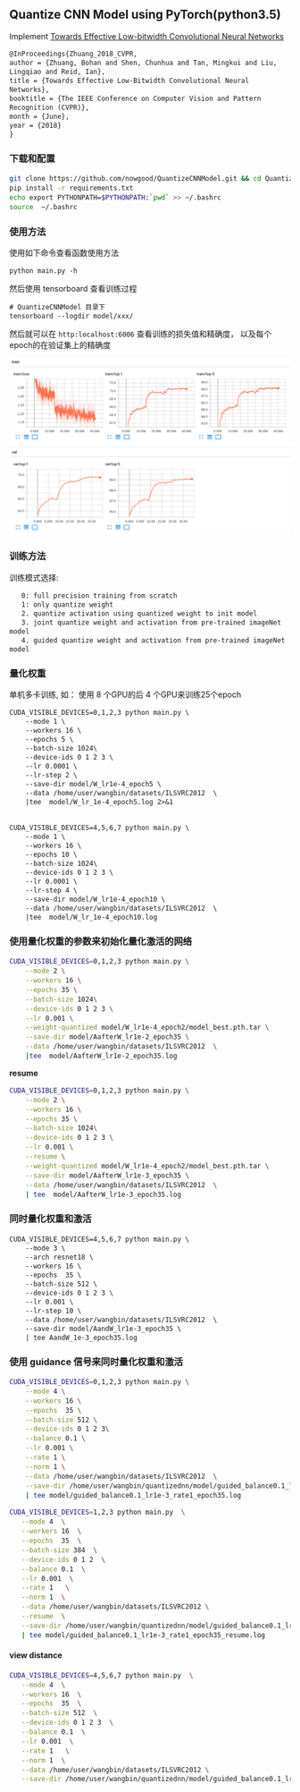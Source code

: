 ## Quantize CNN Model using PyTorch(python3.5)
 
Implement [Towards Effective Low-bitwidth Convolutional Neural Networks](https://arxiv.org/abs/1711.00205)

```
@InProceedings{Zhuang_2018_CVPR,
author = {Zhuang, Bohan and Shen, Chunhua and Tan, Mingkui and Liu, Lingqiao and Reid, Ian},
title = {Towards Effective Low-Bitwidth Convolutional Neural Networks},
booktitle = {The IEEE Conference on Computer Vision and Pattern Recognition (CVPR)},
month = {June},
year = {2018}
}
```

### 下载和配置

```bash
git clone https://github.com/nowgood/QuantizeCNNModel.git && cd QuantizeCNNModel
pip install -r requirements.txt
echo export PYTHONPATH=$PYTHONPATH:`pwd` >> ~/.bashrc
source  ~/.bashrc
```

### 使用方法

使用如下命令查看函数使用方法 

```
python main.py -h 
```



然后使用 tensorboard 查看训练过程

```
# QuantizeCNNModel 目录下
tensorboard --logdir model/xxx/ 
```
然后就可以在 `http:localhost:6006` 查看训练的损失值和精确度， 以及每个epoch的在验证集上的精确度

![top5](https://github.com/nowgood/QuantizeCNNModel/raw/master/data/WandA_lr0.01_scalar2.5.png)

### 训练方法

训练模式选择:

       0: full precision training from scratch
       1: only quantize weight
       2. quantize activation using quantized weight to init model
       3. joint quantize weight and activation from pre-trained imageNet model
       4. guided quantize weight and activation from pre-trained imageNet model


### 量化权重

单机多卡训练, 如： 使用 8 个GPU的后 4 个GPU来训练25个epoch

```
CUDA_VISIBLE_DEVICES=0,1,2,3 python main.py \
    --mode 1 \
    --workers 16 \
    --epochs 5 \
    --batch-size 1024\
    --device-ids 0 1 2 3 \
    --lr 0.0001 \
    --lr-step 2 \
    --save-dir model/W_lr1e-4_epoch5 \
    --data /home/user/wangbin/datasets/ILSVRC2012  \
    |tee  model/W_lr_1e-4_epoch5.log 2>&1
``` 

```

CUDA_VISIBLE_DEVICES=4,5,6,7 python main.py \
    --mode 1 \
    --workers 16 \
    --epochs 10 \
    --batch-size 1024\
    --device-ids 0 1 2 3 \
    --lr 0.0001 \
    --lr-step 4 \
    --save-dir model/W_lr1e-4_epoch10 \
    --data /home/user/wangbin/datasets/ILSVRC2012  \
    |tee  model/W_lr_1e-4_epoch10.log
```   

### 使用量化权重的参数来初始化量化激活的网络

```bash
CUDA_VISIBLE_DEVICES=0,1,2,3 python main.py \
    --mode 2 \
    --workers 16 \
    --epochs 35 \
    --batch-size 1024\
    --device-ids 0 1 2 3 \
    --lr 0.001 \
    --weight-quantized model/W_lr1e-4_epoch2/model_best.pth.tar \
    --save-dir model/AafterW_lr1e-2_epoch35 \
    --data /home/user/wangbin/datasets/ILSVRC2012  \
    |tee  model/AafterW_lr1e-2_epoch35.log
```

**resume**

```bash
CUDA_VISIBLE_DEVICES=0,1,2,3 python main.py \
    --mode 2 \
    --workers 16 \
    --epochs 35 \
    --batch-size 1024\
    --device-ids 0 1 2 3 \
    --lr 0.001 \
    --resume \
    --weight-quantized model/W_lr1e-4_epoch2/model_best.pth.tar \
    --save-dir model/AafterW_lr1e-3_epoch35 \
    --data /home/user/wangbin/datasets/ILSVRC2012  \
    | tee  model/AafterW_lr1e-3_epoch35.log
```

### 同时量化权重和激活

```
CUDA_VISIBLE_DEVICES=4,5,6,7 python main.py \
    --mode 3 \
    --arch resnet18 \
    --workers 16 \
    --epochs  35 \
    --batch-size 512 \
    --device-ids 0 1 2 3 \
    --lr 0.001 \
    --lr-step 10 \
    --data /home/user/wangbin/datasets/ILSVRC2012  \
    --save-dir model/AandW_lr1e-3_epoch35 \
    | tee AandW_1e-3_epoch35.log
```

### 使用 guidance 信号来同时量化权重和激活

```bash
CUDA_VISIBLE_DEVICES=0,1,2,3 python main.py \
    --mode 4 \
    --workers 16 \
    --epochs  35 \
    --batch-size 512 \
    --device-ids 0 1 2 3\
    --balance 0.1 \
    --lr 0.001 \
    --rate 1 \
    --norm 1 \
    --data /home/user/wangbin/datasets/ILSVRC2012  \
    --save-dir /home/user/wangbin/quantizednn/model/guided_balance0.1_lr1e-3_rate1_epoch35 \
    | tee model/guided_balance0.1_lr1e-3_rate1_epoch35.log
```

```bash
CUDA_VISIBLE_DEVICES=1,2,3 python main.py  \
   --mode 4  \
   --workers 16  \
   --epochs  35  \
   --batch-size 384  \
   --device-ids 0 1 2  \
   --balance 0.1  \
   --lr 0.001  \
   --rate 1   \
   --norm 1  \
   --data /home/user/wangbin/datasets/ILSVRC2012 \
   --resume  \
   --save-dir /home/user/wangbin/quantizednn/model/guided_balance0.1_lr1e-3_rate1_epoch35 \
   | tee model/guided_balance0.1_lr1e-3_rate1_epoch35_resume.log
```

#### view distance

```bash
CUDA_VISIBLE_DEVICES=4,5,6,7 python main.py  \
   --mode 4  \
   --workers 16  \
   --epochs  35  \
   --batch-size 512  \
   --device-ids 0 1 2 3  \
   --balance 0.1  \
   --lr 0.001  \
   --rate 1   \
   --norm 1  \
   --data /home/user/wangbin/datasets/ILSVRC2012 \
   --save-dir /home/user/wangbin/quantizednn/model/guided_balance0.1_lr1e-3_rate1_epoch35_view 
```